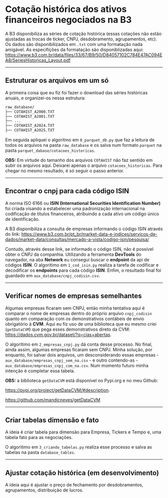 # Cotação histórica dos ativos financeiros negociados na B3

A B3 disponibiliza as séries de cotação histórica (essas cotações não estão ajustadas as trocas de ticker, CNPJ, desdobramento, agrupamentos, etc). Os dados são disponibilizados em `.txt` com uma formatação nada amigável. As especifições da formatação são disponiblizadas aqui: https://www.b3.com.br/data/files/33/67/B9/50/D84057102C784E47AC094EA8/SeriesHistoricas_Layout.pdf

---

## Estruturar os arquivos em um só

A primeira coisa que eu fiz foi fazer o download das séries históricas anuais, e organizei-os nessa estrutura:

```bash
raw_database/
├── COTAHIST_A2000.TXT
├── COTAHIST_A2001.TXT
├── ...
├── COTAHIST_A2024.TXT
├── COTAHIST_A2025.TXT
```

Em seguida apliquei o algoritmo em `0_parquet_db.py` que faz a leitura de todos os arquivos na pasta `raw_database` e os salva num formato `parquet` na pasta `parquet_dabase/cotacoes_historicas`.

**OBS:** Em virtude do tamanho dos arquivos `COTAHIST` não faz sentido em subir os arquivos aqui. Deixarei apenas o arquivo `cotacoes_historicas`. Para chegar no mesmo resultado, é só seguir o passo anterior.

---

## Encontrar o cnpj para cada código ISIN

A norma ISO 6166 ou **ISIN (International Securities Identification Number)** foi criada visando a estabelecer uma padronização internacional na codificação de títulos financeiros, atribuindo a cada ativo um código único de identificação.

A B3 disponibiliza a consulta de empresas informando o código ISIN através do link: https://www.b3.com.br/pt_br/market-data-e-indices/servicos-de-dados/market-data/consultas/mercado-a-vista/codigo-isin/pesquisa/

Contudo, através desse link, se informado o código ISIN, não é possível obter o CNPJ da companhia. Utilizando a ferramenta **DevTools** do navegador, na aba **Network** eu consegui buscar o **endpoint** da api de códigos **ISIN**. O algoritimo em `1_cod_isin.py` realiza a tarefa de codificar e decodificar os **endpoints** para cada código **ISIN**. Enfim, o resultado final foi guardado em `aux_database/cnpj_codisin.csv`.

---

## Verificar nomes de empresas semelhantes

Algumas empresas ficaram sem CNPJ, então minha tentativa aqui é comparar o nome de empresas dentro do próprio arquivo `cnpj_codisin` quanto em comparação com os demonstrativos contábeis de envio obrigatório à **CVM**. Aqui eu fiz uso de uma biblioteca que eu mesmo criei (`getDataCVM`) que pega esses demonstrativos direto da CVM: https://dados.cvm.gov.br/dataset/?q=cias+abertas.

O algoritimo em `2_empresas_cnpj.py` dá conta desse processo. No final, ainda assim, algumas empresas ficaram sem CNPJ. Minha solução, por enquanto, foi salvar dois arquivos, um desconsiderando essas empresas - `aux_database/empresas_cnpj_sem_na.csv` - e outro contendo-as - `aux_database/empresas_cnpj_com_na.csv`. Num momento futuro minha intenção é completar essa tabela.

**OBS:** a biblioteca `getDataCVM` está disponível no Pypi.org e no meu Github:

https://pypi.org/project/getDataCVM/#description.

https://github.com/mandicneves/getDataCVM

---

## Criar tabelas dimensão e fato

A ideia é criar tabela para dimensão para Empresa, Tickers e Tempo e, uma tabela fato para as negociações.

O algoritimo em `3_criando_tabelas.py` realiza esse processo e salva as tabelas na pasta `database_tables`.

---

## Ajustar cotação histórica (em desenvolvimento)

A ideia aqui é ajustar o preço de fechamento por desdobramentos, agrupamentos, distribuição de lucros.
